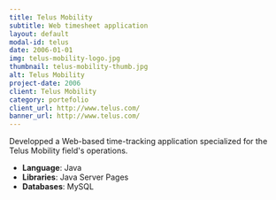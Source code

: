 ```yaml
---
title: Telus Mobility
subtitle: Web timesheet application
layout: default
modal-id: telus
date: 2006-01-01
img: telus-mobility-logo.jpg
thumbnail: telus-mobility-thumb.jpg
alt: Telus Mobility
project-date: 2006
client: Telus Mobility
category: portefolio
client_url: http://www.telus.com/
banner_url: http://www.telus.com/
---
```


Developped a Web-based time-tracking application specialized for the Telus Mobility field's operations. 

- **Language**: Java
- **Libraries**: Java Server Pages
- **Databases**: MySQL